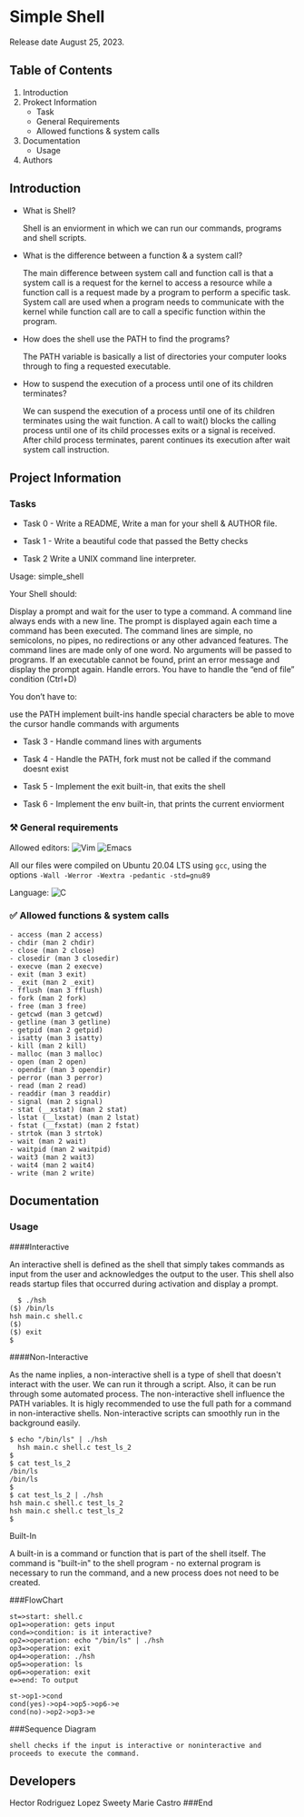 # Simple Shell
Release date August 25, 2023.

## Table of Contents
1. Introduction
2. Prokect Information
    - Task
    - General Requirements
    - Allowed functions & system calls
3. Documentation
    - Usage
4. Authors

## Introduction
- What is Shell?

  Shell is an enviorment in which we can run our commands, programs and shell scripts.

- What is the difference between a function & a system call?

  The main difference between system call and function call is that a system call is a request for the kernel to access a resource while a function call is a request made by a program to perform a specific task. System call are used when a program needs to communicate with the kernel while function call are to call a specific function within the program.

- How does the shell use the PATH to find the programs?

  The PATH variable is basically a list of directories your computer looks through to fing a requested executable.

- How to suspend the execution of a process until one of its children terminates?

  We can suspend the execution of a process until one of its children terminates using the wait function. A call to wait() blocks the calling process until one of its child processes exits or a signal is received. After child process terminates, parent continues its execution after wait system call instruction.

## Project Information

### Tasks

  * Task 0 - Write a README, Write a man for your shell & AUTHOR file.

  * Task 1 - Write a beautiful code that passed the Betty checks

  * Task 2
     Write a UNIX command line interpreter.

   Usage: simple_shell

Your Shell should:

   Display a prompt and wait for the user to type a command. A command line always ends with a new line.
   The prompt is displayed again each time a command has been executed.
   The command lines are simple, no semicolons, no pipes, no redirections or any other advanced features.
   The command lines are made only of one word. No arguments will be passed to programs.
   If an executable cannot be found, print an error message and display the prompt again.
   Handle errors.
   You have to handle the “end of file” condition (Ctrl+D)

You don’t have to:

   use the PATH
   implement built-ins
   handle special characters
   be able to move the cursor
   handle commands with arguments

  * Task 3 - Handle command lines with arguments

  * Task 4 - Handle the PATH, fork must not be called if the command doesnt exist

  * Task 5 - Implement the exit built-in, that exits the shell

  * Task 6 - Implement the env built-in, that prints the current enviorment


### ⚒ General requirements

   Allowed editors:
   ![Vim](https://img.shields.io/badge/VIM-%2311AB00.svg?style=for-the-badge&logo=vim&logoColor=white)
   ![Emacs](https://img.shields.io/badge/Emacs-%237F5AB6.svg?&style=for-the-badge&logo=gnu-emacs&logoColor=white)
   
   All our files were compiled on Ubuntu 20.04 LTS using `gcc`, using the options `-Wall -Werror -Wextra -pedantic -std=gnu89`
   
   Language: ![C](https://img.shields.io/badge/c-%2300599C.svg?style=for-the-badge&logo=c&logoColor=white)

### ✅ Allowed functions & system calls

    - access (man 2 access)
    - chdir (man 2 chdir)
    - close (man 2 close)
    - closedir (man 3 closedir)
    - execve (man 2 execve)
    - exit (man 3 exit)
    - _exit (man 2 _exit)
    - fflush (man 3 fflush)
    - fork (man 2 fork)
    - free (man 3 free)
    - getcwd (man 3 getcwd)
    - getline (man 3 getline)
    - getpid (man 2 getpid)
    - isatty (man 3 isatty) 
    - kill (man 2 kill)
    - malloc (man 3 malloc)
    - open (man 2 open)
    - opendir (man 3 opendir)
    - perror (man 3 perror)
    - read (man 2 read)
    - readdir (man 3 readdir)
    - signal (man 2 signal)
    - stat (__xstat) (man 2 stat)
    - lstat (__lxstat) (man 2 lstat)
    - fstat (__fxstat) (man 2 fstat)
    - strtok (man 3 strtok)
    - wait (man 2 wait)
    - waitpid (man 2 waitpid)
    - wait3 (man 2 wait3)
    - wait4 (man 2 wait4)
    - write (man 2 write)

## Documentation

### Usage

  ####Interactive
  
  An interactive shell is defined as the shell that simply takes commands as input from the user and acknowledges the output to the user. This shell also reads startup files that occurred during activation and display a prompt.
  
	  $ ./hsh
	($) /bin/ls
	hsh main.c shell.c
	($)
	($) exit
	$

  ####Non-Interactive
  
  As the name inplies, a non-interactive shell is a type of shell that doesn't interact with the user. We can run it through a script. Also, it can be run through some automated process. The non-interactive shell influence the PATH variables. It is higly recommended to use the full path for a command in non-interactive shells. Non-interactive scripts can smoothly run in the background easily.
  
	$ echo "/bin/ls" | ./hsh
      hsh main.c shell.c test_ls_2
	$
	$ cat test_ls_2
	/bin/ls
	/bin/ls
	$
	$ cat test_ls_2 | ./hsh
	hsh main.c shell.c test_ls_2
	hsh main.c shell.c test_ls_2
	$

  Built-In
  
  A built-in is a command or function that is part of the shell itself. The command is "built-in" to the shell program - no external program is necessary to run the command, and a new process does not need to be created.

###FlowChart

```flow
st=>start: shell.c
op1=>operation: gets input
cond=>condition: is it interactive?
op2=>operation: echo "/bin/ls" | ./hsh
op3=>operation: exit
op4=>operation: ./hsh
op5=>operation: ls
op6=>operation: exit
e=>end: To output

st->op1->cond
cond(yes)->op4->op5->op6->e
cond(no)->op2->op3->e
```

###Sequence Diagram
                    
```seq
shell checks if the input is interactive or noninteractive and proceeds to execute the command.
```

## Developers

Hector Rodriguez Lopez
Sweety Marie Castro
###End
